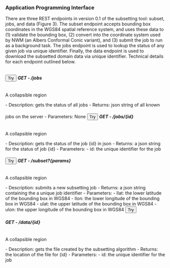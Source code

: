 ### Application Programming Interface

There are three REST endpoints in version 0.1 of the subsetting tool: subset, jobs, and data (Figure 3). The subset endpoint accepts bounding box coordinates in the WGS84 spatial reference system, and uses these data to (1) validate the bounding box, (2) convert into the coordinate system used by NWM (an Albers Conformal Conic variant), and (3) submit the job to run as a background task. The jobs endpoint is used to lookup the status of any given job via unique identifier. Finally, the data endpoint is used to download the subsetted domain data via unique identifier. Technical details for each endpoint outlined below.

<button id=p1 class="mdl-button mdl-button--colored mdl-button--raised is-upgraded accordion">
    Try
</button>
<h5 style="display:inline-block;padding-right:10px">GET - /jobs</h5>
<div id=p1 class="panel">
  <p>A collapsible region</p>
</div>
- Description: gets the status of all jobs
- Returns: json string of all known jobs on the server
- Parameters: None

<button id=p2 class="mdl-button mdl-button--colored mdl-button--raised is-upgraded accordion">
    Try 
</button>
<h5 style="display:inline-block;padding-right:10px">GET - /jobs/{id}</h5>
<div id=p2 class="panel">
  <p>A collapsible region</p>
</div>
- Description: gets the status of the job {id} in json
- Returns: a json string for the status of job {id}
- Parameters: 
    - id: the unique identifier for the job

<button id=p3 class="mdl-button mdl-button--colored mdl-button--raised is-upgraded accordion">
    Try
</button>
<h5 style="display:inline-block;padding-right:10px">GET - /subset?{params}</h5>
<div id=p3 class="panel">
  <p>A collapsible region</p>
</div>
- Description: submits a new subsetting job
- Returns: a json string containing the a unique job identifier
- Parameters:
    - llat: the lower latitude of the bounding box in WGS84
    - llon: the lower longitude of the bounding box in WGS84
    - ulat: the upper latitude of the bounding box in WGS84
    - ulon: the upper longitude of the bounding box in WGS84 

<button id=p4 class="mdl-button mdl-button--colored mdl-button--raised is-upgraded accordion">
    Try
</button>
<h5 style="display:inline-block;padding-right:10px">GET - /data/{id}</h5>
<div id=p4 class="panel">
  <p>A collapsible region</p>
</div>
- Description: gets the file created by the subsetting algorithm
- Returns: the location of the file for {id}
- Parameters: 
    - id: the unique identifier for the job
